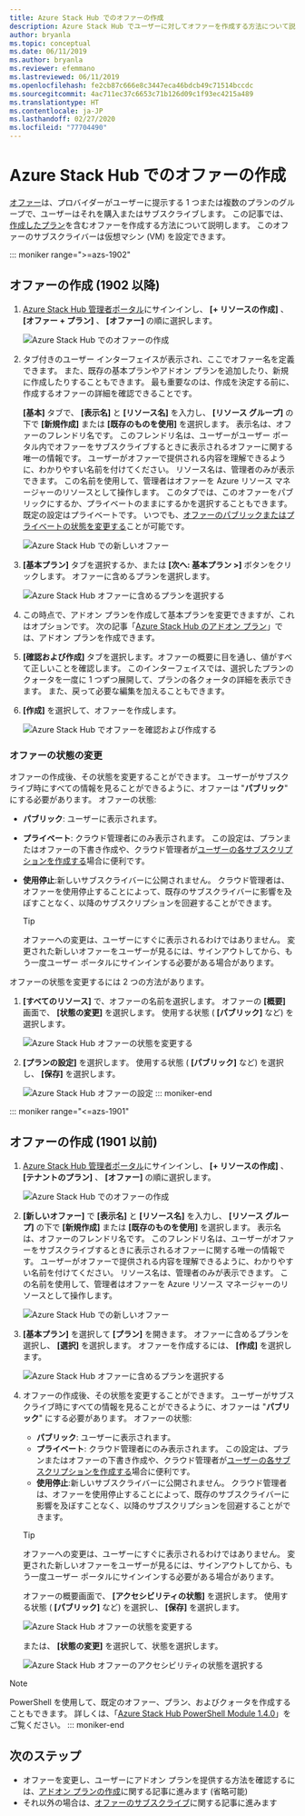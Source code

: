 ```yaml
---
title: Azure Stack Hub でのオファーの作成
description: Azure Stack Hub でユーザーに対してオファーを作成する方法について説明します。
author: bryanla
ms.topic: conceptual
ms.date: 06/11/2019
ms.author: bryanla
ms.reviewer: efemmano
ms.lastreviewed: 06/11/2019
ms.openlocfilehash: fe2cb87c666e8c3447eca46bdcb49c71514bccdc
ms.sourcegitcommit: 4ac711ec37c6653c71b126d09c1f93ec4215a489
ms.translationtype: HT
ms.contentlocale: ja-JP
ms.lasthandoff: 02/27/2020
ms.locfileid: "77704490"
---
```

# <a name="create-an-offer-in-azure-stack-hub"></a>Azure Stack Hub でのオファーの作成

[オファー](azure-stack-overview.md)は、プロバイダーがユーザーに提示する 1 つまたは複数のプランのグループで、ユーザーはそれを購入またはサブスクライブします。 この記事では、[作成したプラン](azure-stack-create-plan.md)を含むオファーを作成する方法について説明します。 このオファーのサブスクライバーは仮想マシン (VM) を設定できます。

::: moniker range=">=azs-1902"
## <a name="create-an-offer-1902-and-later"></a>オファーの作成 (1902 以降)

1. [Azure Stack Hub 管理者ポータル](https://adminportal.local.azurestack.external)にサインインし、 **[+ リソースの作成]** 、 **[オファー + プラン]** 、 **[オファー]** の順に選択します。

   ![Azure Stack Hub でのオファーの作成](media/azure-stack-create-offer/offers.png)

2. タブ付きのユーザー インターフェイスが表示され、ここでオファー名を定義できます。 また、既存の基本プランやアドオン プランを追加したり、新規に作成したりすることもできます。 最も重要なのは、作成を決定する前に、作成するオファーの詳細を確認できることです。

   **[基本]** タブで、 **[表示名]** と **[リソース名]** を入力し、 **[リソース グループ]** の下で **[新規作成]** または **[既存のものを使用]** を選択します。 表示名は、オファーのフレンドリ名です。 このフレンドリ名は、ユーザーがユーザー ポータル内でオファーをサブスクライブするときに表示されるオファーに関する唯一の情報です。 ユーザーがオファーで提供される内容を理解できるように、わかりやすい名前を付けてください。 リソース名は、管理者のみが表示できます。 この名前を使用して、管理者はオファーを Azure リソース マネージャーのリソースとして操作します。 このタブでは、このオファーをパブリックにするか、プライベートのままにするかを選択することもできます。 既定の設定はプライベートです。 いつでも、[オファーのパブリックまたはプライベートの状態を変更する](#change-the-state-of-an-offer)ことが可能です。

   ![Azure Stack Hub での新しいオファー](media/azure-stack-create-offer/new-offer.png)
  
3. **[基本プラン]** タブを選択するか、または **[次へ: 基本プラン >]** ボタンをクリックします。 オファーに含めるプランを選択します。

   ![Azure Stack Hub オファーに含めるプランを選択する](media/azure-stack-create-offer/select-plan.png)

4. この時点で、アドオン プランを作成して基本プランを変更できますが、これはオプションです。 次の記事「[Azure Stack Hub のアドオン プラン](create-add-on-plan.md)」では、アドオン プランを作成できます。

5. **[確認および作成]** タブを選択します。オファーの概要に目を通し、値がすべて正しいことを確認します。 このインターフェイスでは、選択したプランのクォータを一度に 1 つずつ展開して、プランの各クォータの詳細を表示できます。 また、戻って必要な編集を加えることもできます。

6. **[作成]** を選択して、オファーを作成します。

   ![Azure Stack Hub でオファーを確認および作成する](media/azure-stack-create-offer/review-offer.png)

### <a name="change-the-state-of-an-offer"></a>オファーの状態の変更

オファーの作成後、その状態を変更することができます。 ユーザーがサブスクライブ時にすべての情報を見ることができるように、オファーは "**パブリック**" にする必要があります。 オファーの状態:

- **パブリック**: ユーザーに表示されます。
- **プライベート**: クラウド管理者にのみ表示されます。 この設定は、プランまたはオファーの下書き作成や、クラウド管理者が[ユーザーの各サブスクリプションを作成する](azure-stack-subscribe-plan-provision-vm.md#create-a-subscription-as-a-cloud-operator)場合に便利です。
- **使用停止**:新しいサブスクライバーに公開されません。 クラウド管理者は、オファーを使用停止することによって、既存のサブスクライバーに影響を及ぼすことなく、以降のサブスクリプションを回避することができます。

  > [!TIP]  
  > オファーへの変更は、ユーザーにすぐに表示されるわけではありません。 変更された新しいオファーをユーザーが見るには、サインアウトしてから、もう一度ユーザー ポータルにサインインする必要がある場合があります。

オファーの状態を変更するには 2 つの方法があります。

1. **[すべてのリソース]** で、オファーの名前を選択します。 オファーの **[概要]** 画面で、 **[状態の変更]** を選択します。 使用する状態 ( **[パブリック]** など) を選択します。

   ![Azure Stack Hub オファーの状態を変更する](media/azure-stack-create-offer/change-state.png)

2. **[プランの設定]** を選択します。 使用する状態 ( **[パブリック]** など) を選択し、 **[保存]** を選択します。

   ![Azure Stack Hub オファーの設定](media/azure-stack-create-offer/offer-settings.png)
::: moniker-end

::: moniker range="<=azs-1901"
## <a name="create-an-offer-1901-and-earlier"></a>オファーの作成 (1901 以前)

1. [Azure Stack Hub 管理者ポータル](https://adminportal.local.azurestack.external)にサインインし、 **[+ リソースの作成]** 、 **[テナントのプラン]** 、 **[オファー]** の順に選択します。

   ![Azure Stack Hub でのオファーの作成](media/azure-stack-create-offer/image01.png)
  
2. **[新しいオファー]** で **[表示名]** と **[リソース名]** を入力し、 **[リソース グループ]** の下で **[新規作成]** または **[既存のものを使用]** を選択します。 表示名は、オファーのフレンドリ名です。 このフレンドリ名は、ユーザーがオファーをサブスクライブするときに表示されるオファーに関する唯一の情報です。 ユーザーがオファーで提供される内容を理解できるように、わかりやすい名前を付けてください。 リソース名は、管理者のみが表示できます。 この名前を使用して、管理者はオファーを Azure リソース マネージャーのリソースとして操作します。

   ![Azure Stack Hub での新しいオファー](media/azure-stack-create-offer/image01a.png)
  
3. **[基本プラン]** を選択して **[プラン]** を開きます。 オファーに含めるプランを選択し、 **[選択]** を選択します。 オファーを作成するには、 **[作成]** を選択します。

   ![Azure Stack Hub オファーに含めるプランを選択する](media/azure-stack-create-offer/image02.png)
  
4. オファーの作成後、その状態を変更することができます。 ユーザーがサブスクライブ時にすべての情報を見ることができるように、オファーは "**パブリック**" にする必要があります。 オファーの状態:

   - **パブリック**: ユーザーに表示されます。
   - **プライベート**: クラウド管理者にのみ表示されます。 この設定は、プランまたはオファーの下書き作成や、クラウド管理者が[ユーザーの各サブスクリプションを作成する](azure-stack-subscribe-plan-provision-vm.md#create-a-subscription-as-a-cloud-operator)場合に便利です。
   - **使用停止**:新しいサブスクライバーに公開されません。 クラウド管理者は、オファーを使用停止することによって、既存のサブスクライバーに影響を及ぼすことなく、以降のサブスクリプションを回避することができます。

   > [!TIP]  
   > オファーへの変更は、ユーザーにすぐに表示されるわけではありません。 変更された新しいオファーをユーザーが見るには、サインアウトしてから、もう一度ユーザー ポータルにサインインする必要がある場合があります。

   オファーの概要画面で、 **[アクセシビリティの状態]** を選択します。 使用する状態 ( **[パブリック]** など) を選択し、 **[保存]** を選択します。

     ![Azure Stack Hub オファーの状態を変更する](media/azure-stack-create-offer/change-stage-1807.png)

     または、 **[状態の変更]** を選択して、状態を選択します。

    ![Azure Stack Hub オファーのアクセシビリティの状態を選択する](media/azure-stack-create-offer/change-stage-select-1807.png)

> [!NOTE]
> PowerShell を使用して、既定のオファー、プラン、およびクォータを作成することもできます。 詳しくは、「[Azure Stack Hub PowerShell Module 1.4.0](/powershell/azure/azure-stack/overview?view=azurestackps-1.4.0)」をご覧ください。
::: moniker-end

## <a name="next-steps"></a>次のステップ

- オファーを変更し、ユーザーにアドオン プランを提供する方法を確認するには、[アドオン プランの作成](create-add-on-plan.md)に関する記事に進みます (省略可能)
- それ以外の場合は、[オファーのサブスクライブ](azure-stack-subscribe-plan-provision-vm.md)に関する記事に進みます